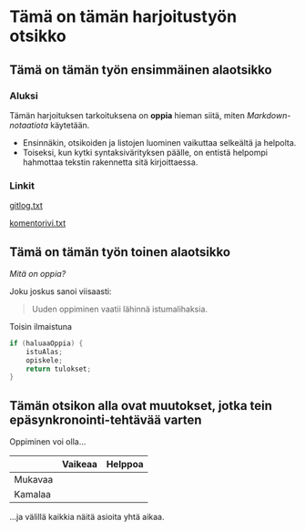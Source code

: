 
# Tämä on tämän harjoitustyön otsikko

## Tämä on tämän työn ensimmäinen alaotsikko

### Aluksi

Tämän harjoituksen tarkoituksena on **oppia** hieman siitä, miten *Markdown-notaatiota* käytetään.

* Ensinnäkin, otsikoiden ja listojen luominen vaikuttaa selkeältä ja helpolta.
* Toiseksi, kun kytki syntaksivärityksen päälle, on entistä helpompi hahmottaa tekstin rakennetta sitä kirjoittaessa. 

### Linkit

[gitlog.txt](https://github.com/veelupu/ot-harjoitustyo/blob/master/laskarit/viikko1/gitlog.txt)

[komentorivi.txt](https://github.com/veelupu/ot-harjoitustyo/blob/master/laskarit/viikko1/komentorivi.txt)

## Tämä on tämän työn toinen alaotsikko
 
_Mitä on oppia?_

Joku joskus sanoi viisaasti:

> Uuden oppiminen vaatii lähinnä istumalihaksia.

Toisin ilmaistuna

```java
if (haluaaOppia) {
	istuAlas;
	opiskele;
	return tulokset;
}
```

## Tämän otsikon alla ovat muutokset, jotka tein epäsynkronointi-tehtävää varten

Oppiminen voi olla...

| | Vaikeaa | Helppoa |
| -- | ---- | ----|
| Mukavaa | | |
| Kamalaa | | |

...ja välillä kaikkia näitä asioita yhtä aikaa.






